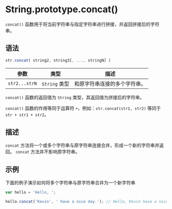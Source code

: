 # String.prototype.concat()

`concat()` 函数用于将当前字符串与指定字符串进行拼接，并返回拼接后的字符串。

## 语法

```js
str.concat( string2, string3[, ..., stringN] )
```

| 参数          | 类型          | 描述                         |
| ------------- | ------------- | ---------------------------- |
| `str2...strN` | `String` 类型 | 和原字符串连接的多个字符串。 |

`concat()` 函数的返回值为 `String` 类型，其返回值为拼接后的字符串。

`concat()` 函数的作用等同于运算符 `+`，例如：`str.concat(str1, str2)` 等同于 `str + str1 + str2`。

## 描述

`concat` 方法将一个或多个字符串与原字符串连接合并，形成一个新的字符串并返回。 `concat` 方法并不影响原字符串。

## 示例

下面的例子演示如何将多个字符串与原字符串合并为一个新字符串

```js
var hello = 'Hello, ';

hello.concat('Kevin', ' have a nice day.'); // Hello, Kevin have a nice day.
```
